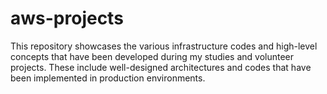 # aws-projects
This repository showcases the various infrastructure codes and high-level concepts that have been developed during my studies and volunteer projects. These include well-designed architectures and codes that have been implemented in production environments.

